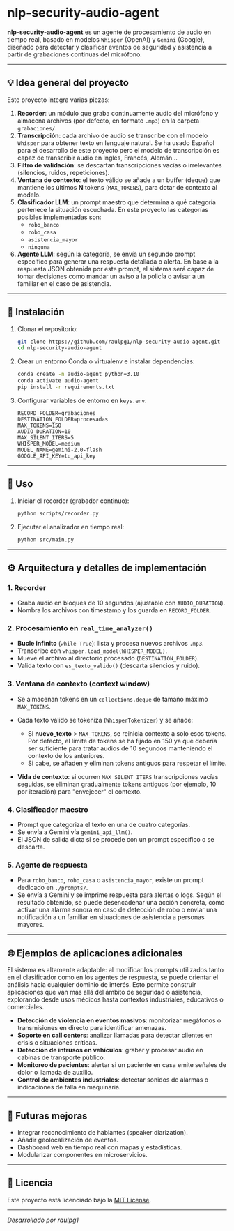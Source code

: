 # nlp-security-audio-agent

**nlp-security-audio-agent** es un agente de procesamiento de audio en tiempo real, basado en modelos `Whisper` (OpenAI) y `Gemini` (Google), diseñado para detectar y clasificar eventos de seguridad y asistencia a partir de grabaciones continuas del micrófono.

---

## 💡 Idea general del proyecto

Este proyecto integra varias piezas:

1. **Recorder**: un módulo que graba continuamente audio del micrófono y almacena archivos (por defecto, en formato `.mp3`) en la carpeta `grabaciones/`.
2. **Transcripción**: cada archivo de audio se transcribe con el modelo `Whisper` para obtener texto en lenguaje natural. Se ha usado Español para el desarrollo de este proyecto pero el modelo de transcripción es capaz de transcribir audio en Inglés, Francés, Alemán...
3. **Filtro de validación**: se descartan transcripciones vacías o irrelevantes (silencios, ruidos, repeticiones).
4. **Ventana de contexto**: el texto válido se añade a un buffer (deque) que mantiene los últimos **N** tokens (`MAX_TOKENS`), para dotar de contexto al modelo.
5. **Clasificador LLM**: un prompt maestro que determina a qué categoría pertenece la situación escuchada. En este proyecto las categorías posibles implementadas son:
   * `robo_banco`
   * `robo_casa`
   * `asistencia_mayor`
   * `ninguna`
6. **Agente LLM**: según la categoría, se envía un segundo prompt específico para generar una respuesta detallada o alerta. En base a la respuesta JSON obtenida por este prompt, el sistema será capaz de tomar decisiones como mandar un aviso a la policía o avisar a un familiar en el caso de asistencia.

---

## 🔧 Instalación

1. Clonar el repositorio:

   ```bash
   git clone https://github.com/raulpg1/nlp-security-audio-agent.git
   cd nlp-security-audio-agent
   ```
2. Crear un entorno Conda o virtualenv e instalar dependencias:

   ```bash
   conda create -n audio-agent python=3.10
   conda activate audio-agent
   pip install -r requirements.txt
   ```
3. Configurar variables de entorno en `keys.env`:

   ```dotenv
   RECORD_FOLDER=grabaciones
   DESTINATION_FOLDER=procesadas
   MAX_TOKENS=150
   AUDIO_DURATION=10
   MAX_SILENT_ITERS=5
   WHISPER_MODEL=medium
   MODEL_NAME=gemini-2.0-flash
   GOOGLE_API_KEY=tu_api_key
   ```

---

## 🚀 Uso

1. Iniciar el recorder (grabador continuo):

   ```bash
   python scripts/recorder.py
   ```
2. Ejecutar el analizador en tiempo real:

   ```bash
   python src/main.py
   ```

---

## ⚙️ Arquitectura y detalles de implementación

### 1. Recorder

* Graba audio en bloques de 10 segundos (ajustable con `AUDIO_DURATION`).
* Nombra los archivos con timestamp y los guarda en `RECORD_FOLDER`.

### 2. Procesamiento en `real_time_analyzer()`

* **Bucle infinito** (`while True`): lista y procesa nuevos archivos `.mp3`.
* Transcribe con `whisper.load_model(WHISPER_MODEL)`.
* Mueve el archivo al directorio procesado (`DESTINATION_FOLDER`).
* Valida texto con `es_texto_valido()` (descarta silencios y ruido).

### 3. Ventana de contexto (context window)

* Se almacenan tokens en un `collections.deque` de tamaño máximo `MAX_TOKENS`.
* Cada texto válido se tokeniza (`WhisperTokenizer`) y se añade:

  * Si **nuevo\_texto** > `MAX_TOKENS`, se reinicia contexto a solo esos tokens. Por defecto, el límite de tokens se ha fijado en 150 ya que debería ser suficiente para tratar audios de 10 segundos manteniendo el contexto de los anteriores.
  * Si cabe, se añaden y eliminan tokens antiguos para respetar el límite.
* **Vida de contexto**: si ocurren `MAX_SILENT_ITERS` transcripciones vacías seguidas, se eliminan gradualmente tokens antiguos (por ejemplo, 10 por iteración) para "envejecer" el contexto.

### 4. Clasificador maestro

* Prompt que categoriza el texto en una de cuatro categorías.
* Se envía a Gemini vía `gemini_api_llm()`.
* El JSON de salida dicta si se procede con un prompt específico o se descarta.

### 5. Agente de respuesta

* Para `robo_banco`, `robo_casa` o `asistencia_mayor`, existe un prompt dedicado en `./prompts/`.
* Se envía a Gemini y se imprime respuesta para alertas o logs. Según el resultado obtenido, se puede desencadenar una acción concreta, como activar una alarma sonora en caso de detección de robo o enviar una notificación a un familiar en situaciones de asistencia a personas mayores.

---

## 🌐 Ejemplos de aplicaciones adicionales

El sistema es altamente adaptable: al modificar los prompts utilizados tanto en el clasificador como en los agentes de respuesta, se puede orientar el análisis hacia cualquier dominio de interés. Esto permite construir aplicaciones que van más allá del ámbito de seguridad o asistencia, explorando desde usos médicos hasta contextos industriales, educativos o comerciales.

* **Detección de violencia en eventos masivos**: monitorizar megáfonos o transmisiones en directo para identificar amenazas.
* **Soporte en call centers**: analizar llamadas para detectar clientes en crisis o situaciones críticas.
* **Detección de intrusos en vehículos**: grabar y procesar audio en cabinas de transporte público.
* **Monitoreo de pacientes**: alertar si un paciente en casa emite señales de dolor o llamada de auxilio.
* **Control de ambientes industriales**: detectar sonidos de alarmas o indicaciones de falla en maquinaria.

---

## 🔮 Futuras mejoras

* Integrar reconocimiento de hablantes (speaker diarization).
* Añadir geolocalización de eventos.
* Dashboard web en tiempo real con mapas y estadísticas.
* Modularizar componentes en microservicios.

---

## 📄 Licencia

Este proyecto está licenciado bajo la [MIT License](LICENSE).

---

*Desarrollado por raulpg1*
